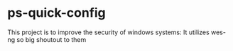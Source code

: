 # ps-quick-config

This project is to improve the security of windows systems:
It utilizes wes-ng so big shoutout to them